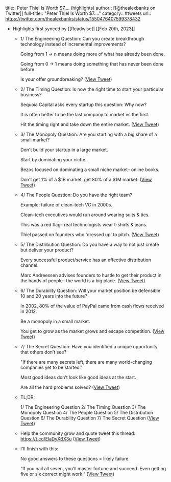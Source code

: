 title:: Peter Thiel Is Worth $7.... (highlights)
author:: [[@thealexbanks on Twitter]]
full-title:: "Peter Thiel Is Worth $7...."
category:: #tweets
url:: https://twitter.com/thealexbanks/status/1550476407599378432

- Highlights first synced by [[Readwise]] [[Feb 20th, 2023]]
	- 1/ The Engineering Question: Can you create breakthrough technology instead of incremental improvements?
	  
	  Going from 1 → n means doing more of what has already been done.
	  
	  Going from 0 → 1 means doing something that has never been done before.
	  
	  Is your offer groundbreaking? ([View Tweet](https://twitter.com/thealexbanks/status/1550476410115919872))
	- 2/ The Timing Question: Is now the right time to start your particular business?
	  
	  Sequoia Capital asks every startup this question: Why now? 
	  
	  It is often better to be the last company to market vs the first.
	  
	  Hit the timing right and take down the entire market. ([View Tweet](https://twitter.com/thealexbanks/status/1550476412619857922))
	- 3/ The Monopoly Question: Are you starting with a big share of a small market?
	  
	  Don't build your startup in a large market.
	  
	  Start by dominating your niche.
	  
	  Bezos focused on dominating a small niche market– online books.
	  
	  Don't get 1% of a $1B market, get 80% of a $1M market. ([View Tweet](https://twitter.com/thealexbanks/status/1550476415169994752))
	- 4/ The People Question: Do you have the right team?
	  
	  Example: failure of clean-tech VC in 2000s.
	  
	  Clean-tech executives would run around wearing suits & ties.
	  
	  This was a red flag– real technologists wear t-shirts & jeans. 
	  
	  Thiel passed on founders who 'dressed up' to pitch. ([View Tweet](https://twitter.com/thealexbanks/status/1550476417816674304))
	- 5/ The Distribution Question: Do you have a way to not just create but deliver your product?
	  
	  Every successful product/service has an effective distribution channel.
	  
	  Marc Andreessen advises founders to hustle to get their product in the hands of people– the world is a big place. ([View Tweet](https://twitter.com/thealexbanks/status/1550476420354256896))
	- 6/ The Durability Question: Will your market position be defensible 10 and 20 years into the future?
	  
	  In 2002, 80% of the value of PayPal came from cash flows received in 2012.
	  
	  Be a monopoly in a small market.
	  
	  You get to grow as the market grows and escape competition. ([View Tweet](https://twitter.com/thealexbanks/status/1550476422828814336))
	- 7/ The Secret Question: Have you identified a unique opportunity that others don’t see?
	  
	  "If there are many secrets left, there are many world-changing companies yet to be started."
	  
	  Most good ideas don’t look like good ideas at the start.
	  
	  Are all the hard problems solved? ([View Tweet](https://twitter.com/thealexbanks/status/1550476425366368258))
	- TL;DR:
	  
	  1/ The Engineering Question
	  2/ The Timing Question
	  3/ The Monopoly Question
	  4/ The People Question
	  5/ The Distribution Question
	  6/ The Durability Question
	  7/ The Secret Question ([View Tweet](https://twitter.com/thealexbanks/status/1550476427937456128))
	- Help the community grow and quote tweet this thread:
	  https://t.co/ElaDyXBX3u ([View Tweet](https://twitter.com/thealexbanks/status/1550476562692276224))
	- I'll finish with this:
	  
	  No good answers to these questions = likely failure.
	  
	  “If you nail all seven, you’ll master fortune and succeed. Even getting five or six correct might work.” ([View Tweet](https://twitter.com/thealexbanks/status/1550511487239606273))